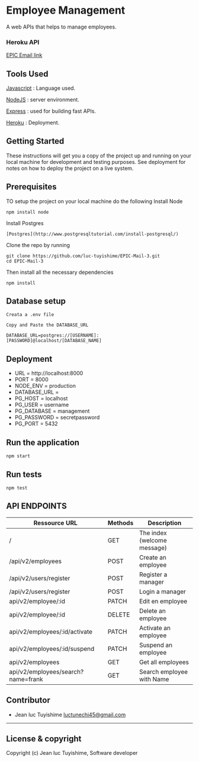 


# Employee Management

A web APIs that helps to manage employees.


### Heroku API
[EPIC Email link](https://epicmail3.herokuapp.com/)

## Tools Used

[Javascript](https://javascript.info/) : Language used.

[NodeJS](https://nodejs.org/en/) : server environment.

[Express](http://expressjs.com/) : used for building fast APIs.


[Heroku](https://www.heroku.com/) : Deployment.


## Getting Started
These instructions will get you a copy of the project up and running on your local machine for development and testing purposes. See deployment for notes on how to deploy the project on a live system.

## Prerequisites
TO setup the project on your local machine do the following
Install Node
```
npm install node
```
Install Postgres
```
[Postgres](http://www.postgresqltutorial.com/install-postgresql/)
```

Clone the repo by running

```
git clone https://github.com/luc-tuyishime/EPIC-Mail-3.git
cd EPIC-Mail-3
```

Then install all the necessary dependencies

```
npm install
```

## Database setup

```
Creata a .env file

Copy and Paste the DATABASE_URL

DATABASE_URL=postgres://[USERNAME]:[PASSWORD]@localhost/[DATABASE_NAME]
```

## Deployment

* URL = http://localhost:8000
* PORT = 8000
* NODE_ENV = production
* DATABASE_URL =
* PG_HOST = localhost
* PG_USER = username
* PG_DATABASE = management
* PG_PASSWORD = secretpassword
* PG_PORT = 5432


## Run the application

```
npm start

```

## Run tests

```
npm test
```

## API ENDPOINTS

| Ressource URL | Methods  | Description  |
| ------- | --- | --- |
| / | GET | The index (welcome message) |
| /api/v2/employees | POST | Create an employee |
| /api/v2/users/register | POST | Register a manager |
| /api/v2/users/register | POST | Login a manager |
| api/v2/employee/:id | PATCH | Edit en employee |
| api/v2/employee/:id | DELETE | Delete an employee |
| api/v2/employees/:id/activate | PATCH | Activate an employee |
| api/v2/employees/:id/suspend | PATCH | Suspend an employee |
| api/v2/employees | GET | Get all employees |
| api/v2/employees/search?name=frank | GET | Search employee with Name |


## Contributor
- Jean luc Tuyishime <luctunechi45@gmail.com>

---

## License & copyright
Copyright (c) Jean luc Tuyishime, Software developer
